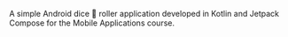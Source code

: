 A simple Android dice 🎲 roller application developed in Kotlin and Jetpack Compose for the Mobile Applications course.
